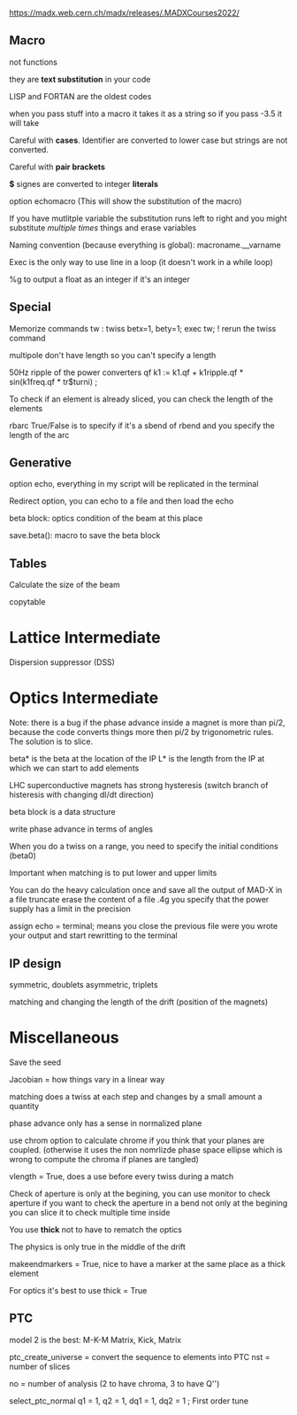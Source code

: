 https://madx.web.cern.ch/madx/releases/.MADXCourses2022/

## Macro

not functions

they are **text substitution** in your code

LISP and FORTAN are the oldest codes

when you pass stuff into a macro it takes it as a string so if you pass -3.5 it will take 

Careful with **cases**. Identifier are converted to lower case but strings are not converted.

Careful with **pair brackets**

**$** signes are converted to integer **literals**

option echomacro (This will show the substitution of the macro)

If you have mutlitple variable the substitution runs left to right and you might substitute *multiple times* things and erase variables

Naming convention (because everything is global): macroname.__varname

Exec is the only way to use line in a loop (it doesn't work in a while loop)


%g to output a float as an integer if it's an integer


## Special

Memorize commands
tw : twiss betx=1, bety=1;
exec tw; ! rerun the twiss command

multipole don't have length so you can't specify a length

50Hz ripple of the power converters
qf k1 := k1.qf + k1ripple.qf * sin(k1freq.qf * tr$turni) ;

To check if an element is already sliced, you can check the length of the elements

rbarc True/False is to specify if it's a sbend of rbend and you specify the length of the arc

## Generative

option echo, everything in my script will be replicated in the terminal

Redirect option, you can echo to a file and then load the echo

beta block: optics condition of the beam at this place

save.beta(): macro to save the beta block

## Tables

Calculate the size of the beam

copytable

# Lattice Intermediate

Dispersion suppressor (DSS)

# Optics Intermediate

Note: there is a bug if the phase advance inside a magnet is more than pi/2, because the code converts things more then pi/2 by trigonometric rules. The solution is to slice.

beta* is the beta at the location of the IP
L* is the length from the IP at which we can start to add elements

LHC superconductive magnets has strong hysteresis (switch branch of histeresis with changing dI/dt direction)

beta block is a data structure

write phase advance in terms of angles

When you do a twiss on a range, you need to specify the initial conditions (beta0)

Important when matching is to put lower and upper limits

You can do the heavy calculation once and save all the output of MAD-X in a file
truncate erase the content of a file
.4g you specify that the power supply has a limit in the precision

assign echo = terminal; means you close the previous file were you wrote your output and start rewritting to the terminal

## IP design

symmetric, doublets
asymmetric, triplets

matching and changing the length of the drift (position of the magnets)

# Miscellaneous

Save the seed

Jacobian = how things vary in a linear way

matching does a twiss at each step and changes by a small amount a quantity

phase advance only has a sense in normalized plane

use chrom option to calculate chrome if you think that your planes are coupled.
(otherwise it uses the non nomrlizde phase space ellipse which is wrong to compute the chroma if planes are tangled)

vlength = True, does a use before every twiss during a match

Check of aperture is only at the begining, you can use monitor to check aperture
if you want to check the aperture in a bend not only at the begining you can slice it to check multiple time inside

You use **thick** not to have to rematch the optics

The physics is only true in the middle of the drift

makeendmarkers = True, nice to have a marker at the same place as a thick element

For optics it's best to use thick = True

## PTC

model 2 is the best: M-K-M Matrix, Kick, Matrix

ptc_create_universe = convert the sequence to elements into PTC
nst = number of slices

no = number of analysis (2 to have chroma, 3 to have Q'')

select_ptc_normal q1 = 1, q2 = 1, dq1 = 1, dq2 = 1 ;
First order tune



